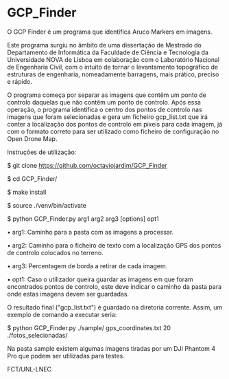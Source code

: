 # GCP_Finder 
O GCP Finder é um programa que identifica Aruco Markers em imagens.

Este programa surgiu no âmbito de uma dissertação de Mestrado do Departamento de Informática da Faculdade de Ciência e Tecnologia da Universidade NOVA de Lisboa em colaboração com o Laboratório Nacional de Engenharia Civil, com o intuito de tornar o levantamento topográfico de estruturas de engenharia, nomeadamente barragens, mais prático, preciso e rápido.

O programa começa por separar as imagens que contêm um ponto de controlo daquelas que nâo contêm um ponto de controlo. Após essa operação, o programa 
identifica o centro dos pontos de controlo nas imagens que foram selecionadas e gera um ficheiro gcp_list.txt que irá conter a localização dos pontos de controlo em pixeis para cada imagem, já com o formato correto para ser utilizado como ficheiro de configuração no Open Drone Map.

Instruções de utilização:

$ git clone https://github.com/octaviojardim/GCP_Finder

$ cd GCP_Finder/

$ make install

$ source ./venv/bin/activate

$ python GCP_Finder.py arg1 arg2 arg3 [options] opt1

• arg1: Caminho para a pasta com as imagens a processar.

• arg2: Caminho para o ficheiro de texto com a localização GPS dos pontos de controlo
colocados no terreno.

• arg3: Percentagem de borda a retirar de cada imagem.

• opt1: Caso o utilizador queira guardar as imagens em que foram encontrados pontos
de controlo, este deve indicar o caminho da pasta para onde estas imagens devem
ser guardadas.

O resultado final ("gcp_list.txt") é guardado na diretoria corrente. Assim, um exemplo
de comando a executar seria:

$ python GCP_Finder.py ./sample/ gps_coordinates.txt 20 ./fotos_selecionadas/

Na pasta sample existem algumas imagens tiradas por um DJI Phantom 4 Pro que podem ser utilizadas para testes.

FCT/UNL-LNEC

